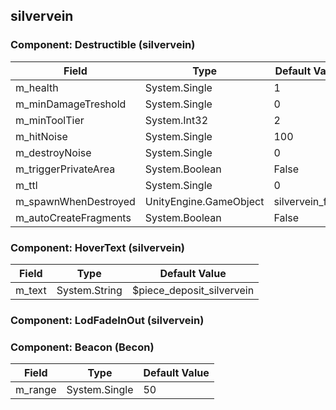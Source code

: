 ## silvervein

### Component: Destructible (silvervein)

|Field|Type|Default Value|
|---|---|---|
|m_health|System.Single|1|
|m_minDamageTreshold|System.Single|0|
|m_minToolTier|System.Int32|2|
|m_hitNoise|System.Single|100|
|m_destroyNoise|System.Single|0|
|m_triggerPrivateArea|System.Boolean|False|
|m_ttl|System.Single|0|
|m_spawnWhenDestroyed|UnityEngine.GameObject|silvervein_frac|
|m_autoCreateFragments|System.Boolean|False|

### Component: HoverText (silvervein)

|Field|Type|Default Value|
|---|---|---|
|m_text|System.String|$piece_deposit_silvervein|

### Component: LodFadeInOut (silvervein)

### Component: Beacon (Becon)

|Field|Type|Default Value|
|---|---|---|
|m_range|System.Single|50|

